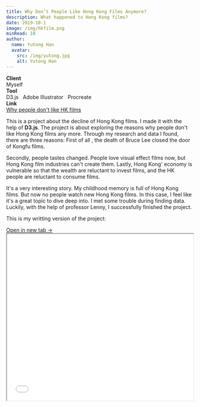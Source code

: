 ```yaml
---
title: Why Don’t People Like Hong Kong Films Anymore?
description: What happened to Hong Kong films?
date: 2019-10-1
image: /img/hkfilm.png
minRead: 10
author:
  name: Yutong Han
  avatar:
    src: /img/yutong.jpg
    alt: Yutong Han
---
```

<div class="grid grid-cols-2 gap-4">
  <div class="bg-blue-50 rounded-lg p-4">
    <strong>Client</strong><br>
    Myself
  </div>
  <div class="bg-blue-50 rounded-lg p-4">
    <strong>Tool</strong><br>
    D3.js &nbsp; Adobe Illustrator &nbsp; Procreate
  </div>
    <div class="bg-blue-50 rounded-lg p-4">
    <strong>Link</strong><br>
    <a href="https://yutonghan1123.github.io/HKFilms" target="_blank" class="text-blue-600">
      Why people don't like HK films
    </a>
  </div>
</div>

This is a project about the decline of Hong Kong films. I made it with the help of **D3.js**. The project is about exploring the reasons why people don't like Hong Kong films any more. Through my research and data I found, there are three reasons: First of all , the death of Bruce Lee closed the door of Kongfu films.

Secondly, people tastes changed. People love visual effect films now, but Hong Kong film industries can't create them. Lastly, Hong Kong' economy is vulnerable so that the wealth are reluctant to invest films, and the HK people are reluctant to consume films.

It's a very interesting story. My childhood memory is full of Hong Kong films. But now no people watch new Hong Kong films. In this case, I feel like it's a great topic to dive deep into. I met some trouble during finding data. Luckily, with the help of professor Lenny, I successfully finished the project.

This is my writting version of the project:

<div class="pdf-container">
  <div class="pdf-header">
    <a href="/file/hk.pdf" target="_blank" class="text-blue-600">
      Open in new tab →
    </a>
  </div>
  <iframe src="/file/hk.pdf" width="100%" height="450px" class="pdf-iframe"></iframe>
</div>
